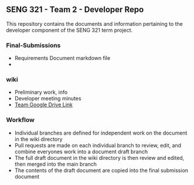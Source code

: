 ## SENG 321 - Team 2 - Developer Repo  

This repository contains the documents and information pertaining to the developer component of the SENG 321 term project.  

### Final-Submissions  

* Requirements Document markdown file  
*  

### wiki  

* Preliminary work, info  
* Developer meeting minutes  
* [Team Google Drive Link](https://drive.google.com/drive/folders/1pFuIunZ9VAsOZeIMY6RkIUq_KgqAB27e?usp=drive_link)

### Workflow  

* Individual branches are defined for independent work on the document in the wiki directory
* Pull requests are made on each individual branch to review, edit, and combine everyones work into a document draft branch
* The full draft document in the wiki directory is then review and edited, then merged into the main branch
* The contents of the draft document are copied into the final submission document
